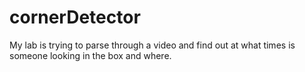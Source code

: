 # cornerDetector
My lab is trying to parse through a video and find out at what times is someone looking in the box and where.